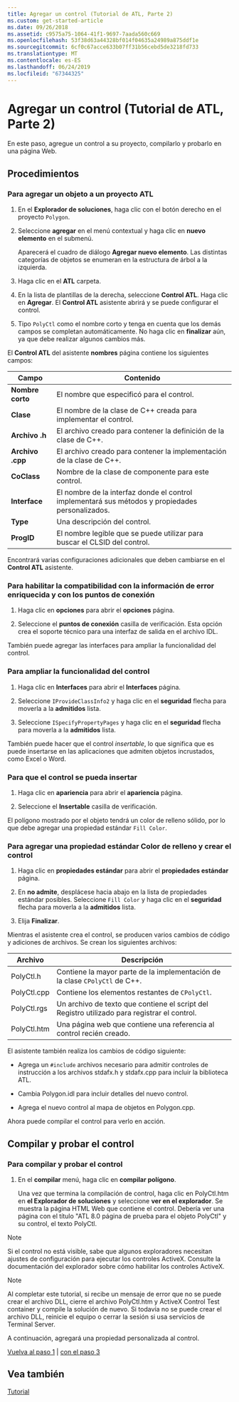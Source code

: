 ```yaml
---
title: Agregar un control (Tutorial de ATL, Parte 2)
ms.custom: get-started-article
ms.date: 09/26/2018
ms.assetid: c9575a75-1064-41f1-9697-7aada560c669
ms.openlocfilehash: 53f38d63a44328bf014f04635a24989a875ddf1e
ms.sourcegitcommit: 6cf0c67acce633b07ff31b56cebd5de3218fd733
ms.translationtype: MT
ms.contentlocale: es-ES
ms.lasthandoff: 06/24/2019
ms.locfileid: "67344325"
---
```

# <a name="adding-a-control-atl-tutorial-part-2"></a>Agregar un control (Tutorial de ATL, Parte 2)

En este paso, agregue un control a su proyecto, compilarlo y probarlo en una página Web.

## <a name="procedures"></a>Procedimientos

### <a name="to-add-an-object-to-an-atl-project"></a>Para agregar un objeto a un proyecto ATL

1. En el **Explorador de soluciones**, haga clic con el botón derecho en el proyecto `Polygon`.

1. Seleccione **agregar** en el menú contextual y haga clic en **nuevo elemento** en el submenú.

    Aparecerá el cuadro de diálogo **Agregar nuevo elemento**. Las distintas categorías de objetos se enumeran en la estructura de árbol a la izquierda.

1. Haga clic en el **ATL** carpeta.

1. En la lista de plantillas de la derecha, seleccione **Control ATL**. Haga clic en **Agregar**. El **Control ATL** asistente abrirá y se puede configurar el control.

1. Tipo `PolyCtl` como el nombre corto y tenga en cuenta que los demás campos se completan automáticamente. No haga clic en **finalizar** aún, ya que debe realizar algunos cambios más.

El **Control ATL** del asistente **nombres** página contiene los siguientes campos:

|Campo|Contenido|
|-----------|--------------|
|**Nombre corto**|El nombre que especificó para el control.|
|**Clase**|El nombre de la clase de C++ creada para implementar el control.|
|**Archivo .h**|El archivo creado para contener la definición de la clase de C++.|
|**Archivo .cpp**|El archivo creado para contener la implementación de la clase de C++.|
|**CoClass**|Nombre de la clase de componente para este control.|
|**Interface**|El nombre de la interfaz donde el control implementará sus métodos y propiedades personalizados.|
|**Type**|Una descripción del control.|
|**ProgID**|El nombre legible que se puede utilizar para buscar el CLSID del control.|

Encontrará varias configuraciones adicionales que deben cambiarse en el **Control ATL** asistente.

### <a name="to-enable-support-for-rich-error-information-and-connection-points"></a>Para habilitar la compatibilidad con la información de error enriquecida y con los puntos de conexión

1. Haga clic en **opciones** para abrir el **opciones** página.

1. Seleccione el **puntos de conexión** casilla de verificación. Esta opción crea el soporte técnico para una interfaz de salida en el archivo IDL.

También puede agregar las interfaces para ampliar la funcionalidad del control.

### <a name="to-extend-the-controls-functionality"></a>Para ampliar la funcionalidad del control

1. Haga clic en **Interfaces** para abrir el **Interfaces** página.

1. Seleccione `IProvideClassInfo2` y haga clic en el **seguridad** flecha para moverla a la **admitidos** lista.

1. Seleccione `ISpecifyPropertyPages` y haga clic en el **seguridad** flecha para moverla a la **admitidos** lista.

También puede hacer que el control *insertable*, lo que significa que es puede insertarse en las aplicaciones que admiten objetos incrustados, como Excel o Word.

### <a name="to-make-the-control-insertable"></a>Para que el control se pueda insertar

1. Haga clic en **apariencia** para abrir el **apariencia** página.

1. Seleccione el **Insertable** casilla de verificación.

El polígono mostrado por el objeto tendrá un color de relleno sólido, por lo que debe agregar una propiedad estándar `Fill Color`.

### <a name="to-add-a-fill-color-stock-property-and-create-the-control"></a>Para agregar una propiedad estándar Color de relleno y crear el control

1. Haga clic en **propiedades estándar** para abrir el **propiedades estándar** página.

1. En **no admite**, desplácese hacia abajo en la lista de propiedades estándar posibles. Seleccione `Fill Color` y haga clic en el **seguridad** flecha para moverla a la **admitidos** lista.

1. Elija **Finalizar**.

Mientras el asistente crea el control, se producen varios cambios de código y adiciones de archivos. Se crean los siguientes archivos:

|Archivo|Descripción|
|----------|-----------------|
|PolyCtl.h|Contiene la mayor parte de la implementación de la clase `CPolyCtl` de C++.|
|PolyCtl.cpp|Contiene los elementos restantes de `CPolyCtl`.|
|PolyCtl.rgs|Un archivo de texto que contiene el script del Registro utilizado para registrar el control.|
|PolyCtl.htm|Una página web que contiene una referencia al control recién creado.|

El asistente también realiza los cambios de código siguiente:

- Agrega un `#include` archivos necesario para admitir controles de instrucción a los archivos stdafx.h y stdafx.cpp para incluir la biblioteca ATL.

- Cambia Polygon.idl para incluir detalles del nuevo control.

- Agrega el nuevo control al mapa de objetos en Polygon.cpp.

Ahora puede compilar el control para verlo en acción.

## <a name="building-and-testing-the-control"></a>Compilar y probar el control

### <a name="to-build-and-test-the-control"></a>Para compilar y probar el control

1. En el **compilar** menú, haga clic en **compilar polígono**.

    Una vez que termina la compilación de control, haga clic en PolyCtl.htm en **el Explorador de soluciones** y seleccione **ver en el explorador**. Se muestra la página HTML Web que contiene el control. Debería ver una página con el título "ATL 8.0 página de prueba para el objeto PolyCtl" y su control, el texto PolyCtl.

> [!NOTE]
> Si el control no está visible, sabe que algunos exploradores necesitan ajustes de configuración para ejecutar los controles ActiveX. Consulte la documentación del explorador sobre cómo habilitar los controles ActiveX.

> [!NOTE]
> Al completar este tutorial, si recibe un mensaje de error que no se puede crear el archivo DLL, cierre el archivo PolyCtl.htm y ActiveX Control Test container y compile la solución de nuevo. Si todavía no se puede crear el archivo DLL, reinicie el equipo o cerrar la sesión si usa servicios de Terminal Server.

A continuación, agregará una propiedad personalizada al control.

[Vuelva al paso 1](../atl/creating-the-project-atl-tutorial-part-1.md) &#124; [con el paso 3](../atl/adding-a-property-to-the-control-atl-tutorial-part-3.md)

## <a name="see-also"></a>Vea también

[Tutorial](../atl/active-template-library-atl-tutorial.md)

